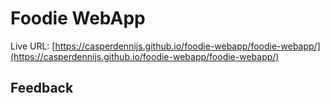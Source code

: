 # Foodie WebApp

Live URL: [https://casperdennijs.github.io/foodie-webapp/foodie-webapp/](https://casperdennijs.github.io/foodie-webapp/foodie-webapp/)

## Feedback